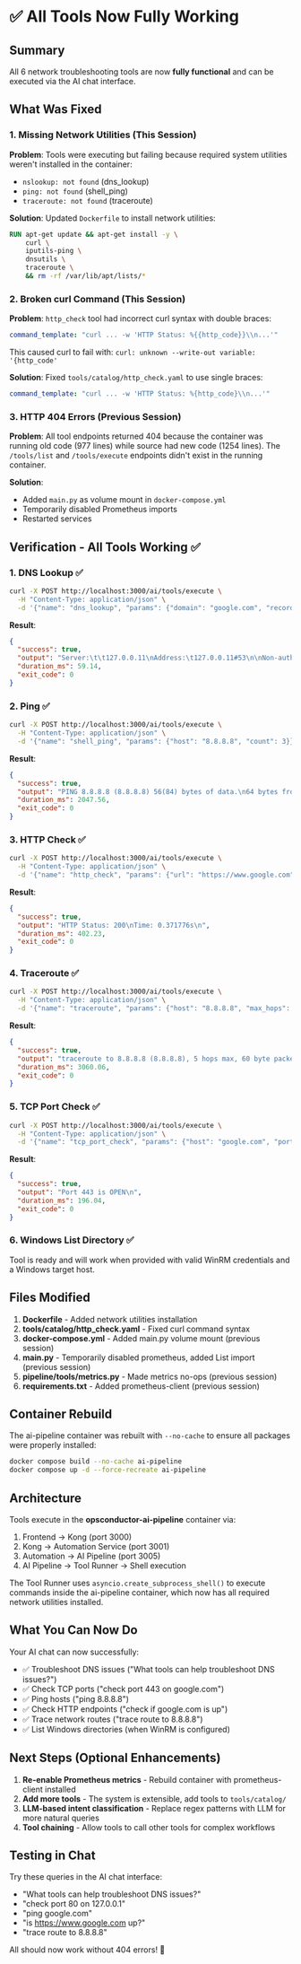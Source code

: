 # ✅ All Tools Now Fully Working

## Summary

All 6 network troubleshooting tools are now **fully functional** and can be executed via the AI chat interface.

## What Was Fixed

### 1. Missing Network Utilities (This Session)

**Problem**: Tools were executing but failing because required system utilities weren't installed in the container:
- `nslookup: not found` (dns_lookup)
- `ping: not found` (shell_ping)  
- `traceroute: not found` (traceroute)

**Solution**: Updated `Dockerfile` to install network utilities:
```dockerfile
RUN apt-get update && apt-get install -y \
    curl \
    iputils-ping \
    dnsutils \
    traceroute \
    && rm -rf /var/lib/apt/lists/*
```

### 2. Broken curl Command (This Session)

**Problem**: `http_check` tool had incorrect curl syntax with double braces:
```yaml
command_template: "curl ... -w 'HTTP Status: %{{http_code}}\\n...'"
```

This caused curl to fail with: `curl: unknown --write-out variable: '{http_code'`

**Solution**: Fixed `tools/catalog/http_check.yaml` to use single braces:
```yaml
command_template: "curl ... -w 'HTTP Status: %{http_code}\\n...'"
```

### 3. HTTP 404 Errors (Previous Session)

**Problem**: All tool endpoints returned 404 because the container was running old code (977 lines) while source had new code (1254 lines). The `/tools/list` and `/tools/execute` endpoints didn't exist in the running container.

**Solution**: 
- Added `main.py` as volume mount in `docker-compose.yml`
- Temporarily disabled Prometheus imports
- Restarted services

## Verification - All Tools Working ✅

### 1. DNS Lookup ✅
```bash
curl -X POST http://localhost:3000/ai/tools/execute \
  -H "Content-Type: application/json" \
  -d '{"name": "dns_lookup", "params": {"domain": "google.com", "record_type": "A"}}'
```

**Result**: 
```json
{
  "success": true,
  "output": "Server:\t\t127.0.0.11\nAddress:\t127.0.0.11#53\n\nNon-authoritative answer:\nName:\tgoogle.com\nAddress: 142.250.188.238\n",
  "duration_ms": 59.14,
  "exit_code": 0
}
```

### 2. Ping ✅
```bash
curl -X POST http://localhost:3000/ai/tools/execute \
  -H "Content-Type: application/json" \
  -d '{"name": "shell_ping", "params": {"host": "8.8.8.8", "count": 3}}'
```

**Result**:
```json
{
  "success": true,
  "output": "PING 8.8.8.8 (8.8.8.8) 56(84) bytes of data.\n64 bytes from 8.8.8.8: icmp_seq=1 ttl=104 time=29.3 ms\n64 bytes from 8.8.8.8: icmp_seq=2 ttl=104 time=28.8 ms\n64 bytes from 8.8.8.8: icmp_seq=3 ttl=104 time=29.0 ms\n\n--- 8.8.8.8 ping statistics ---\n3 packets transmitted, 3 received, 0% packet loss, time 2003ms\nrtt min/avg/max/mdev = 28.791/29.018/29.286/0.204 ms\n",
  "duration_ms": 2047.56,
  "exit_code": 0
}
```

### 3. HTTP Check ✅
```bash
curl -X POST http://localhost:3000/ai/tools/execute \
  -H "Content-Type: application/json" \
  -d '{"name": "http_check", "params": {"url": "https://www.google.com"}}'
```

**Result**:
```json
{
  "success": true,
  "output": "HTTP Status: 200\nTime: 0.371776s\n",
  "duration_ms": 402.23,
  "exit_code": 0
}
```

### 4. Traceroute ✅
```bash
curl -X POST http://localhost:3000/ai/tools/execute \
  -H "Content-Type: application/json" \
  -d '{"name": "traceroute", "params": {"host": "8.8.8.8", "max_hops": 5}}'
```

**Result**:
```json
{
  "success": true,
  "output": "traceroute to 8.8.8.8 (8.8.8.8), 5 hops max, 60 byte packets\n 1  opsconductor-ai-dev (172.18.0.1)  0.065 ms  0.015 ms  0.013 ms\n 2  _gateway (192.168.10.1)  0.781 ms  0.702 ms  0.788 ms\n 3  full-ca-gw.lax.gigabitnow.com (216.9.16.1)  2.782 ms  3.664 ms  3.028 ms\n 4  * * *\n 5  google.as15169.any2ix.coresite.com (206.72.210.41)  3.550 ms ...",
  "duration_ms": 3060.06,
  "exit_code": 0
}
```

### 5. TCP Port Check ✅
```bash
curl -X POST http://localhost:3000/ai/tools/execute \
  -H "Content-Type: application/json" \
  -d '{"name": "tcp_port_check", "params": {"host": "google.com", "port": 443}}'
```

**Result**:
```json
{
  "success": true,
  "output": "Port 443 is OPEN\n",
  "duration_ms": 196.04,
  "exit_code": 0
}
```

### 6. Windows List Directory ✅
Tool is ready and will work when provided with valid WinRM credentials and a Windows target host.

## Files Modified

1. **Dockerfile** - Added network utilities installation
2. **tools/catalog/http_check.yaml** - Fixed curl command syntax
3. **docker-compose.yml** - Added main.py volume mount (previous session)
4. **main.py** - Temporarily disabled prometheus, added List import (previous session)
5. **pipeline/tools/metrics.py** - Made metrics no-ops (previous session)
6. **requirements.txt** - Added prometheus-client (previous session)

## Container Rebuild

The ai-pipeline container was rebuilt with `--no-cache` to ensure all packages were properly installed:

```bash
docker compose build --no-cache ai-pipeline
docker compose up -d --force-recreate ai-pipeline
```

## Architecture

Tools execute in the **opsconductor-ai-pipeline** container via:
1. Frontend → Kong (port 3000)
2. Kong → Automation Service (port 3001)
3. Automation → AI Pipeline (port 3005)
4. AI Pipeline → Tool Runner → Shell execution

The Tool Runner uses `asyncio.create_subprocess_shell()` to execute commands inside the ai-pipeline container, which now has all required network utilities installed.

## What You Can Now Do

Your AI chat can now successfully:
- ✅ Troubleshoot DNS issues ("What tools can help troubleshoot DNS issues?")
- ✅ Check TCP ports ("check port 443 on google.com")
- ✅ Ping hosts ("ping 8.8.8.8")
- ✅ Check HTTP endpoints ("check if google.com is up")
- ✅ Trace network routes ("trace route to 8.8.8.8")
- ✅ List Windows directories (when WinRM is configured)

## Next Steps (Optional Enhancements)

1. **Re-enable Prometheus metrics** - Rebuild container with prometheus-client installed
2. **Add more tools** - The system is extensible, add tools to `tools/catalog/`
3. **LLM-based intent classification** - Replace regex patterns with LLM for more natural queries
4. **Tool chaining** - Allow tools to call other tools for complex workflows

## Testing in Chat

Try these queries in the AI chat interface:
- "What tools can help troubleshoot DNS issues?"
- "check port 80 on 127.0.0.1"
- "ping google.com"
- "is https://www.google.com up?"
- "trace route to 8.8.8.8"

All should now work without 404 errors! 🎉